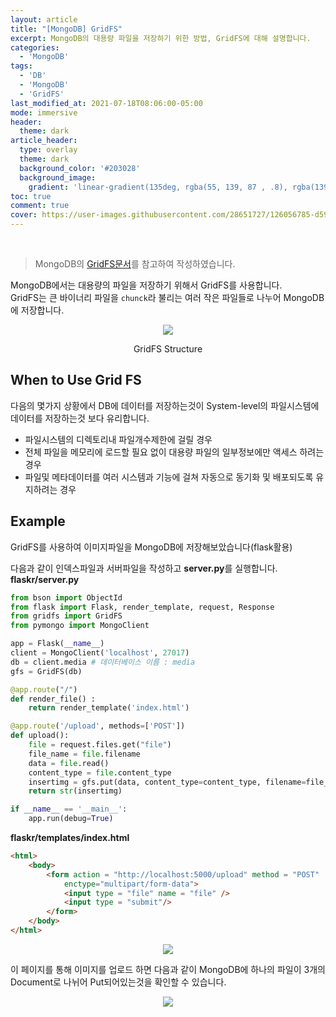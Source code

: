 ```yaml
---
layout: article
title: "[MongoDB] GridFS"
excerpt: MongoDB의 대용량 파일을 저장하기 위한 방법, GridFS에 대해 설명합니다.
categories:
  - 'MongoDB'
tags:
  - 'DB'
  - 'MongoDB'
  - 'GridFS'
last_modified_at: 2021-07-18T08:06:00-05:00
mode: immersive
header:
  theme: dark
article_header:
  type: overlay
  theme: dark
  background_color: '#203028'
  background_image:
    gradient: 'linear-gradient(135deg, rgba(55, 139, 87 , .8), rgba(139, 34, 139, .8))'
toc: true
comment: true
cover: https://user-images.githubusercontent.com/28651727/126056785-d599adfb-06ab-4860-880b-34827cd46fe6.png
---
```

<br>

> MongoDB의 [GridFS문서](https://docs.mongodb.com/manual/core/gridfs/)를 참고하여 작성하였습니다.

MongoDB에서는 대용량의 파일을 저장하기 위해서 GridFS를 사용합니다.  
GridFS는 큰 바이너리 파일을 `chunck`라 불리는 여러 작은 파일들로 나누어 MongoDB에 저장합니다. 
<div align=center>
<img src = "https://user-images.githubusercontent.com/28651727/126057249-65135276-4224-4985-8a9a-c5e988315ab7.png">
<p>GridFS Structure</p>
</div>

## When to Use Grid FS
다음의 몇가지 상황에서 DB에 데이터를 저장하는것이 System-level의 파일시스템에 데이터를 저장하는것 보다 유리합니다.
- 파일시스템의 디렉토리내 파일개수제한에 걸릴 경우
- 전체 파일을 메모리에 로드할 필요 없이 대용량 파일의 일부정보에만 액세스 하려는 경우 
- 파일및 메타데이터를 여러 시스템과 기능에 걸쳐 자동으로 동기화 및 배포되도록 유지하려는 경우

## Example
GridFS를 사용하여 이미지파일을 MongoDB에 저장해보았습니다(flask활용)

다음과 같이 인덱스파일과 서버파일을 작성하고 **server.py**를 실행합니다.  
**flaskr/server.py**
```python
from bson import ObjectId
from flask import Flask, render_template, request, Response
from gridfs import GridFS
from pymongo import MongoClient

app = Flask(__name__)
client = MongoClient('localhost', 27017)
db = client.media # 데이터베이스 이름 : media
gfs = GridFS(db)

@app.route("/")
def render_file() :
    return render_template('index.html')

@app.route('/upload', methods=['POST'])
def upload():
    file = request.files.get("file")
    file_name = file.filename
    data = file.read()
    content_type = file.content_type
    insertimg = gfs.put(data, content_type=content_type, filename=file_name)
    return str(insertimg)

if __name__ == '__main__':
    app.run(debug=True)
```

**flaskr/templates/index.html**
```html
<html>
    <body>
        <form action = "http://localhost:5000/upload" method = "POST"
            enctype="multipart/form-data">
            <input type = "file" name = "file" />
            <input type = "submit"/>
        </form>
    </body>
</html>
```

<div align=center><img src="https://user-images.githubusercontent.com/28651727/126057433-d7dbf0f2-1088-499f-b3ec-331408bf1cd6.png"></div>

이 페이지를 통해 이미지를 업로드 하면 다음과 같이 MongoDB에 하나의 파일이 3개의 Document로 나뉘어 Put되어있는것을 확인할 수 있습니다.

<div align=center><img src="https://user-images.githubusercontent.com/28651727/126057522-d8d0fabf-6b70-41d2-8fd3-cfe6dc545dc2.png"></div>
